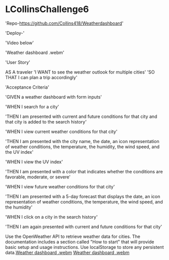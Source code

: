 # LCollinsChallenge6
'Repo-https://github.com/Collins418/Weatherdashboard'

'Deploy-'

'Video below'

'Weather dashboard .webm'

'User Story'

AS A traveler 'I WANT to see the weather outlook for multiple cities' 'SO THAT I can plan a trip accordingly'

'Acceptance Criteria'

'GIVEN a weather dashboard with form inputs'

'WHEN I search for a city'

'THEN I am presented with current and future conditions for that city and that city is added to the search history'

'WHEN I view current weather conditions for that city'

'THEN I am presented with the city name, the date, an icon representation of weather conditions, the temperature, the humidity, the wind speed, and the UV index'

'WHEN I view the UV index'

'THEN I am presented with a color that indicates whether the conditions are favorable, moderate, or severe'

'WHEN I view future weather conditions for that city'

'THEN I am presented with a 5-day forecast that displays the date, an icon representation of weather conditions, the temperature, the wind speed, and the humidity'

'WHEN I click on a city in the search history'

'THEN I am again presented with current and future conditions for that city'

Use the OpenWeather API to retrieve weather data for cities. The documentation includes a section called "How to start" that will provide basic setup and usage instructions. Use localStorage to store any persistent data.[Weather dashboard  .webm](https://user-images.githubusercontent.com/106499144/181851055-248697d4-3560-424c-a2ae-f3decb4f8902.webm)
[Weather dashboard  .webm](https://user-images.githubusercontent.com/106499144/181851131-8ea81f6c-96a6-41cd-af74-b3db1accb057.webm)
